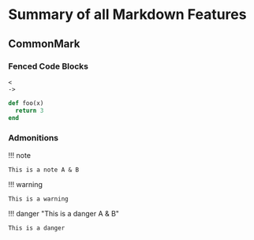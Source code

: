 # Summary of all Markdown Features

## CommonMark

### Fenced Code Blocks

```
<
->
```

```ruby
def foo(x)
  return 3
end
```

### Admonitions

!!! note

    This is a note A & B

!!! warning

    This is a warning

!!! danger "This is a danger A & B"

    This is a danger
